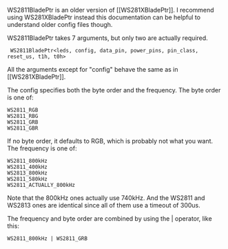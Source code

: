 WS2811BladePtr is an older version of [[WS281XBladePtr]]. I recommend using WS281XBladePtr instead this documentation can be helpful to understand older config files though.

WS2811BladePtr takes 7 arguments, but only two are actually required.

     WS2811BladePtr<leds, config, data_pin, power_pins, pin_class, reset_us, t1h, t0h>

All the arguments except for "config" behave the same as in [[WS281XBladePtr]].

The config specifies both the byte order and the frequency. The byte order is one of:

    WS2811_RGB
    WS2811_RBG
    WS2811_GRB
    WS2811_GBR

If no byte order, it defaults to RGB, which is probably not what you want.
The frequency is one of:

    WS2811_800kHz
    WS2811_400kHz
    WS2813_800kHz
    WS2811_580kHz
    WS2811_ACTUALLY_800kHz

Note that the 800kHz ones actually use 740kHz. And the WS2811 and WS2813 ones are identical since all of them use a timeout of 300us.

The frequency and byte order are combined by using the | operator, like this:

    WS2811_800kHz | WS2811_GRB
